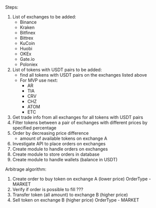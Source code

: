 Steps:
1. List of exchanges to be added:
   - Binance
   - Kraken
   - Bitfinex
   - Bittrex
   - KuCoin
   - Huobi
   - OKEx
   - Gate.io
   - Poloniex
2. List of tokens with USDT pairs to be added:
   - find all tokens with USDT pairs on the exchanges listed above
   - For MVP use next:
     - AR
     - TIA
     - CRV
     - CHZ
     - ATOM
     - ETC
3. Get trade info from all exchanges for all tokens with USDT pairs
4. Filter tokens between a pair of exchanges with different prices by specified percentage
5. Order by decreasing price difference 
    - amount of available tokens on exchange A
6. Investigate API to place orders on exchanges
7. Create module to handle orders on exchanges
8. Create module to store orders in database
9. Create module to handle wallets (balance in USDT)

Arbitrage algorithm:
1. Create order to buy token on exchange A (lower price) OrderType - MARKET
2. Verify if order is possible to fill ???
3. Transfer token (all amount) to exchange B (higher price)
4. Sell token on exchange B (higher price) OrderType - MARKET